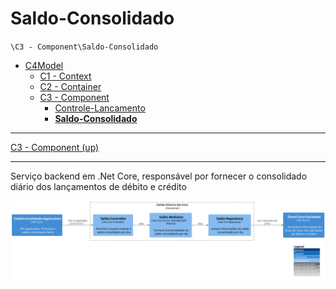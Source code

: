 # Saldo-Consolidado

`\C3 - Component\Saldo-Consolidado`

* [C4Model](../../README.md)
  * [C1 - Context](../../C1%20-%20Context/README.md)
  * [C2 - Container](../../C2%20-%20Container/README.md)
  * [C3 - Component](../../C3%20-%20Component/README.md)
    * [Controle-Lancamento](../../C3%20-%20Component/Controle-Lancamento/README.md)
    * [**Saldo-Consolidado**](../../C3%20-%20Component/Saldo-Consolidado/README.md)

---

[C3 - Component (up)](../../C3%20-%20Component/README.md)

---

Serviço backend em .Net Core, responsável por fornecer o consolidado diário dos lançamentos de débito e crédito

![diagram](saldoconsolidado.svg)